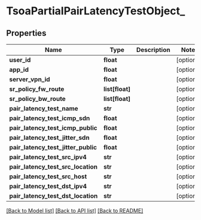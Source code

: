 # TsoaPartialPairLatencyTestObject_

## Properties
Name | Type | Description | Notes
------------ | ------------- | ------------- | -------------
**user_id** | **float** |  | [optional] 
**app_id** | **float** |  | [optional] 
**server_vpn_id** | **float** |  | [optional] 
**sr_policy_fw_route** | **list[float]** |  | [optional] 
**sr_policy_bw_route** | **list[float]** |  | [optional] 
**pair_latency_test_name** | **str** |  | [optional] 
**pair_latency_test_icmp_sdn** | **float** |  | [optional] 
**pair_latency_test_icmp_public** | **float** |  | [optional] 
**pair_latency_test_jitter_sdn** | **float** |  | [optional] 
**pair_latency_test_jitter_public** | **float** |  | [optional] 
**pair_latency_test_src_ipv4** | **str** |  | [optional] 
**pair_latency_test_src_location** | **str** |  | [optional] 
**pair_latency_test_src_host** | **str** |  | [optional] 
**pair_latency_test_dst_ipv4** | **str** |  | [optional] 
**pair_latency_test_dst_location** | **str** |  | [optional] 

[[Back to Model list]](../README.md#documentation-for-models) [[Back to API list]](../README.md#documentation-for-api-endpoints) [[Back to README]](../README.md)

